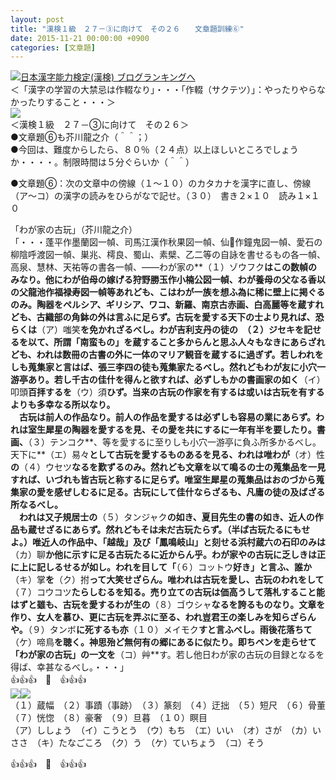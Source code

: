 ```yaml
---
layout: post
title: "漢検１級　２７－③に向けて　その２６　　文章題訓練⑥"
date: 2015-11-21 00:00:00 +0900
categories: [文章題]
---
```


[![](/syuusyuu9701/assets/images/漢検１級-２７－③に向けて-その２６-文章題訓練⑥-br_c_3028_1.gif)](http://blog.with2.net/link.php?1659096:3028 "日本漢字能力検定(漢検) ブログランキングへ")[日本漢字能力検定(漢検) ブログランキングへ](http://blog.with2.net/link.php?1659096:3028)  
＜「漢字の学習の大禁忌は作輟なり」・・・「作輟（サクテツ）」：やったりやらなかったりすること・・・＞  
![](/syuusyuu9701/assets/images/漢検１級-２７－③に向けて-その２６-文章題訓練⑥-2bbe1b2a7e1b13c9a4663c5073a1afc3.jpg)  
＜漢検１級　２７－③に向けて　その２６＞  
●文章題⑥も芥川龍之介（＾＾；）  
●今回は、難度からしたら、８０％（２４点）以上ほしいところでしょうか・・・・。制限時間は５分ぐらいか（＾＾）  
  
●文章題⑥：次の文章中の傍線（１～１０）のカタカナを漢字に直し、傍線（ア～コ）の漢字の読みをひらがなで記せ。（３０）　書き２×１０　読み１×１０  
  
「わが家の古玩」（芥川龍之介）  
「・・・蓬平作墨蘭図一幀、司馬江漢作秋果図一幀、仙作鐘鬼図一幀、愛石の柳陰呼渡図一幀、巣兆、樗良、蜀山、素檗、乙二等の自詠を書せるもの各一幀、高泉、慧林、天祐等の書各一幀、――わが家の**（１）ゾウフク**はこの数幀のみなり。他にわが伯母の嫁げる狩野勝玉作小楠公図一幀、わが養母の父なる香以の父龍池作福禄寿図一幀等あれども、こはわが一族を想ふ為に稀に壁上に掲ぐるのみ。陶器をペルシア、ギリシア、ワコ、新羅、南京古赤画、白高麗等を蔵すれども、古織部の角鉢の外は言ふに足らず。古玩を愛する天下の士より見れば、恐らくは**（ア）嗤笑**を免かれざるべし。わが吉利支丹の徒の　**（２）ジセキ**を記せるを以て、所謂「南蛮もの」を蔵すること多からんと思ふ人々もなきにあらざれども、われは数冊の古書の外に一体のマリア観音を蔵するに過ぎず。若しわれをしも蒐集家と言はば、張三李四の徒も蒐集家たるべし。然れどもわが友に小穴一游亭あり。若し千古の佳什を得んと欲すれば、必ずしもかの書画家の如く**（イ）叩頭**百拝するを**（ウ）須**ひず。当来の古玩の作家を有するは或いは古玩を有するよりも多幸なる所以なり。  
　古玩は前人の作品なり。前人の作品を愛するは必ずしも容易の業にあらず。われは室生犀星の陶器を愛するを見、その愛を共にするに一年有半を要したり。書画、**（３）テンコク**、等を愛するに至りしも小穴一游亭に負ふ所多かるべし。天下に**（エ）易々**として古玩を愛するものあるを見る、われは唯わが**（オ）性**の**（４）ウセツ**なるを歎ずるのみ。然れども文章を以て鳴るの士の蒐集品を一見すれば、いづれも皆古玩と称するに足らず。唯室生犀星の蒐集品はおのづから蒐集家の愛を感ぜしむるに足る。古玩にして佳什ならざるも、凡庸の徒の及ばざる所なるべし。  
　われは又子規居士の**（５）タンジャク**の如き、夏目先生の書の如き、近人の作品も蔵せざるにあらず。然れどもそは未だ古玩たらず。（半ば古玩たるにもせよ。）唯近人の作品中、「越哉」及び「鳳鳴岐山」と刻せる浜村蔵六の石印のみは**（カ）聊**か他に示すに足る古玩たるに近からん乎。わが家やの古玩に乏しきは正に上に記しるせるが如し。われを目して「**（６）コットウ**好き」と言ふ、誰か**（キ）掌**を**（ク）拊**って大笑せざらん。唯われは古玩を愛し、古玩のわれをして**（７）コウコツ**たらしむるを知る。売り立ての古玩は価高うして落札すること能はずと雖も、古玩を愛するわが生の**（８）ゴウシャ**なるを誇るものなり。文章を作り、女人を慕ひ、更に古玩を弄ぶに至る、われ豈君王の楽しみを知らざらんや。**（９）タンボ**に死するも亦**（１０）メイモク**すと言ふべし。雨後花落ちて**（ケ）啼鳥**を聴く。神思殆ど無何有の郷にあるに似たり。即ちペンを走らせて「わが家の古玩」の一文を**（コ）艸**す。若し他日わが家の古玩の目録となるを得ば、幸甚なるべし。・・・」  
👍👍👍　🐑　👍👍👍  
![](/syuusyuu9701/assets/images/漢検１級-２７－③に向けて-その２６-文章題訓練⑥-2bbe1b2a7e1b13c9a4663c5073a1afc3.jpg)![](/syuusyuu9701/assets/images/漢検１級-２７－③に向けて-その２６-文章題訓練⑥-2bbe1b2a7e1b13c9a4663c5073a1afc3.jpg)  
（１）蔵幅　（２）事蹟（事跡）　（３）篆刻　（４）迂拙　（５）短尺　（６）骨董　（７）恍惚　（８）豪奢　（９）旦暮　（１０）瞑目　  
（ア）ししょう　（イ）こうとう　（ウ）もち　（エ）いい　（オ）さが　（カ）いささ　（キ）たなごころ　（ク）う　（ケ）ていちょう　（コ）そう  
  
👍👍👍　🐑　👍👍👍  